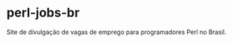 perl-jobs-br
============

Site de divulgação de vagas de emprego para programadores Perl no Brasil.
